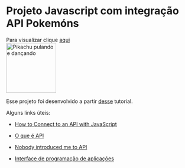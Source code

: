 # Projeto Javascript com integração API Pokemóns

Para visualizar clique <a href="https://itsalle.github.io/js-pokemon-api/" target="_blank">aqui</a><br>
<img height="135" alt="Pikachu pulando e dançando" src="https://i.pinimg.com/originals/00/34/87/003487f3761dfa309aa7f2719c5e1eb0.gif">

Esse projeto foi desenvolvido a partir [desse](https://crisgon.github.io/posts/Consumindo-uma-API-de-pokemon-com-Javascript/) tutorial.

Alguns links úteis:

* [How to Connect to an API with JavaScript](https://www.taniarascia.com/how-to-connect-to-an-api-with-javascript/)

* [O que é API](https://canaltech.com.br/software/o-que-e-api/)

* [Nobody introduced me to API](https://www.robinwieruch.de/what-is-an-api-javascript/)

* [Interface de programação de aplicações](https://pt.wikipedia.org/wiki/Interface_de_programa%C3%A7%C3%A3o_de_aplica%C3%A7%C3%B5es)
